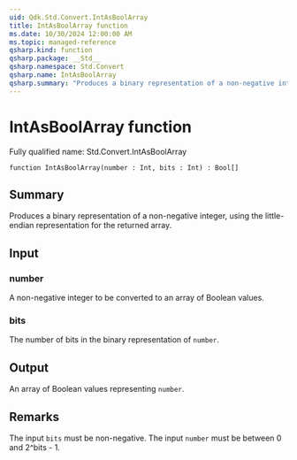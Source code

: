 ```yaml
---
uid: Qdk.Std.Convert.IntAsBoolArray
title: IntAsBoolArray function
ms.date: 10/30/2024 12:00:00 AM
ms.topic: managed-reference
qsharp.kind: function
qsharp.package: __Std__
qsharp.namespace: Std.Convert
qsharp.name: IntAsBoolArray
qsharp.summary: "Produces a binary representation of a non-negative integer, using the little-endian representation for the returned array."
---
```


# IntAsBoolArray function

Fully qualified name: Std.Convert.IntAsBoolArray

```qsharp
function IntAsBoolArray(number : Int, bits : Int) : Bool[]
```

## Summary
Produces a binary representation of a non-negative integer, using the
little-endian representation for the returned array.

## Input
### number
A non-negative integer to be converted to an array of Boolean values.
### bits
The number of bits in the binary representation of `number`.

## Output
An array of Boolean values representing `number`.

## Remarks
The input `bits` must be non-negative.
The input `number` must be between 0 and 2^bits - 1.
